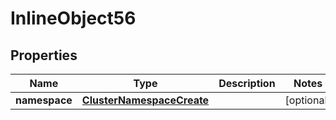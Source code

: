 

# InlineObject56

## Properties

Name | Type | Description | Notes
------------ | ------------- | ------------- | -------------
**namespace** | [**ClusterNamespaceCreate**](ClusterNamespaceCreate.md) |  |  [optional]




